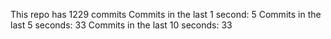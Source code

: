This repo has 1229 commits
Commits in the last 1 second: 5
Commits in the last 5 seconds: 33
Commits in the last 10 seconds: 33
